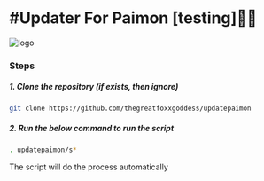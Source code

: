 # #Updater For Paimon [testing]🙁🙁


![logo](https://telegra.ph/file/bb678841f4ec53961abee.jpg)



### Steps

##### 1. Clone the repository (if exists, then ignore)

```bash
git clone https://github.com/thegreatfoxxgoddess/updatepaimon
```

##### 2. Run the below command to run the script

```bash
. updatepaimon/s*
```

The script will do the process automatically

